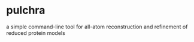 # pulchra
a simple command-line tool for all-atom reconstruction and refinement of reduced protein models
